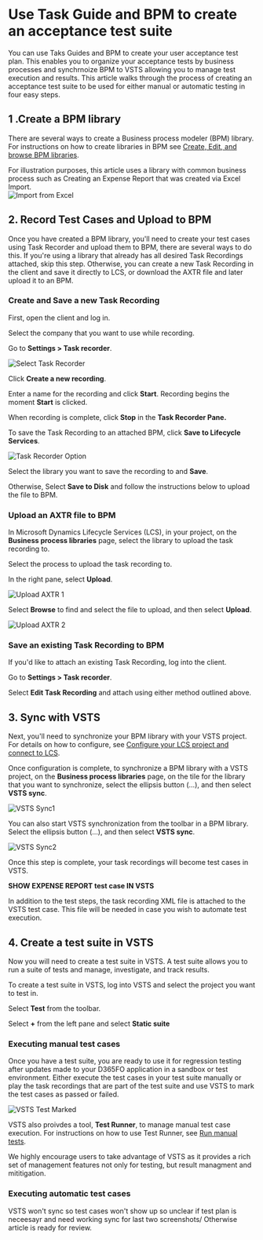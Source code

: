 # Use Task Guide and BPM to create an acceptance test suite

You can use Taks Guides and BPM to create your user acceptance test plan. This enables you to organize your acceptance tests by business processes and synchrnoize BPM to VSTS allowing you to manage test execution and results. This article walks through the process of creating an acceptance test suite to be used for either manual or automatic testing in four easy steps.

## 1 .Create a BPM library

There are several ways to create a Business process modeler (BPM) library. For instructions on how to create libraries in BPM see [Create, Edit, and browse BPM libraries](https://docs.microsoft.com/en-us/dynamics365/unified-operations/dev-itpro/lifecycle-services/creating-editing-browsing).

For illustration purposes, this article uses a library with common business process such as Creating an Expense Report that was created via Excel Import.  
![Import from Excel](Linke "Import from Excel")

## 2. Record Test Cases and Upload to BPM 

Once you have created a BPM library, you'll need to create your test cases using Task Recorder and upload them to BPM, there are several ways to do this. If you're using a library that already has all desired Task Recordings attached, skip this step. Otherwise, you can create a new Task Recording in the client and save it directly to LCS, or download the AXTR file and later upload it to an BPM. 

###  Create and Save a new Task Recording 
First, open the client and log in. 

Select the company that you want to use while recording.

Go to **Settings &gt; Task recorder**.

![Select Task Recorder](LINK "Select Task Recorder")

Click **Create a new recording**.

Enter a name for the recording and click **Start**. Recording begins the moment **Start** is clicked.

When recording is complete, click **Stop** in the **Task Recorder Pane.**

To save the Task Recording to an attached BPM, click **Save to Lifecycle Services**.

![Task Recorder Option](LINK "Task Recorder Options")

Select the library you want to save the recording to and **Save**.

Otherwise, Select **Save to Disk** and follow the instructions below to upload the file to BPM.


### Upload an AXTR file to BPM 

In Microsoft Dynamics Lifecycle Services (LCS), in your project, on the **Business process libraries** page, select the library to upload the task recording to.

Select the process to upload the task recording to.

In the right pane, select **Upload**. 

![Upload AXTR 1](LINK "Upload AXTR 1")

Select **Browse** to find and select the file to upload, and then select **Upload**.

![Upload AXTR 2](LINK "Upload AXTR 2")

### Save an existing Task Recording to BPM

If you'd like to attach an existing Task Recording, log into the client.

Go to **Settings &gt; Task recorder**.

Select **Edit Task Recording** and attach using either method outlined above.


## 3. Sync with VSTS   

Next, you'll need to synchronize your BPM library with your VSTS project. For details on how to configure, see [Configure your LCS project and connect to LCS](https://docs.microsoft.com/en-us/dynamics365/unified-operations/dev-itpro/lifecycle-services/synchronize-bpm-vsts#configure-your-lcs-project-to-connect-to-vsts). 

Once configuration is complete, to synchronize a BPM library with a VSTS project, on the **Business process libraries** page, on the tile for the library that you want to synchronize, select the ellipsis button (…), and then select **VSTS sync**.

![VSTS Sync1](LINK "VSTS Sync1")

You can also start VSTS synchronization from the toolbar in a BPM library. Select the ellipsis button (…), and then select **VSTS sync**.

![VSTS Sync2](LINK "VSTS Sync2")

Once this step is complete, your task recordings will become test cases in VSTS.

**SHOW  EXPENSE REPORT test case IN VSTS**

In addition to the test steps, the task recording XML file is attached to the VSTS test case. This file will be needed in case you wish to automate test execution. 

## 4. Create a test suite in VSTS

Now you will need to create a test suite in VSTS. A test suite allows you to run a suite of tests and manage, investigate, and track  results. 

To create a test suite in VSTS, log into VSTS and select the project you want to test in.

Select **Test** from the toolbar.

Select **+** from the left pane and select **Static suite**


### Executing manual test cases

Once you have a test suite, you are ready to use it for regression testing after updates made to your D365FO application in a sandbox or test environment. Either execute the test cases in your test suite manually or play the task recordings that are part of the test suite and use VSTS to mark the test cases as passed or failed.

![VSTS Test Marked](LINK "VSTS Test Marked")

VSTS also proivdes a tool, **Test Runner**, to manage manual test case execution. For instructions on how to use Test Runner, see [Run manual tests](https://docs.microsoft.com/en-us/vsts/manual-test/getting-started/run-manual-tests).

We highly encourage users to take advantage of VSTS as it provides a rich set of management features not only for testing, but result managment and mititigation.

### Executing automatic test cases


VSTS won't sync so test cases won't show up so unclear if test plan is neceesayr and need working sync for last two screenshots/ Otherwise article is ready for review. 
